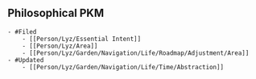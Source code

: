 ## Philosophical PKM
	- #Filed
		- [[Person/Lyz/Essential Intent]]
		- [[Person/Lyz/Area]]
		- [[Person/Lyz/Garden/Navigation/Life/Roadmap/Adjustment/Area]]
	- #Updated
		- [[Person/Lyz/Garden/Navigation/Life/Time/Abstraction]]